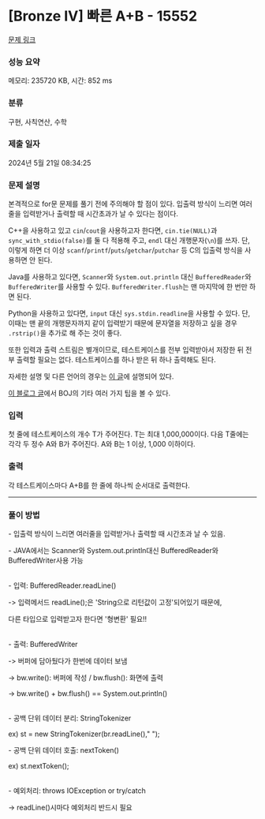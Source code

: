 # [Bronze IV] 빠른 A+B - 15552 

[문제 링크](https://www.acmicpc.net/problem/15552) 

### 성능 요약

메모리: 235720 KB, 시간: 852 ms

### 분류

구현, 사칙연산, 수학

### 제출 일자

2024년 5월 21일 08:34:25

### 문제 설명

<p>본격적으로 for문 문제를 풀기 전에 주의해야 할 점이 있다. 입출력 방식이 느리면 여러 줄을 입력받거나 출력할 때 시간초과가 날 수 있다는 점이다.</p>

<p>C++을 사용하고 있고 <code>cin</code>/<code>cout</code>을 사용하고자 한다면, <code>cin.tie(NULL)</code>과 <code>sync_with_stdio(false)</code>를 둘 다 적용해 주고, <code>endl</code> 대신 개행문자(<code>\n</code>)를 쓰자. 단, 이렇게 하면 더 이상 <code>scanf</code>/<code>printf</code>/<code>puts</code>/<code>getchar</code>/<code>putchar</code> 등 C의 입출력 방식을 사용하면 안 된다.</p>

<p>Java를 사용하고 있다면, <code>Scanner</code>와 <code>System.out.println</code> 대신 <code>BufferedReader</code>와 <code>BufferedWriter</code>를 사용할 수 있다. <code>BufferedWriter.flush</code>는 맨 마지막에 한 번만 하면 된다.</p>

<p>Python을 사용하고 있다면, <code>input</code> 대신 <code>sys.stdin.readline</code>을 사용할 수 있다. 단, 이때는 맨 끝의 개행문자까지 같이 입력받기 때문에 문자열을 저장하고 싶을 경우 <code>.rstrip()</code>을 추가로 해 주는 것이 좋다.</p>

<p>또한 입력과 출력 스트림은 별개이므로, 테스트케이스를 전부 입력받아서 저장한 뒤 전부 출력할 필요는 없다. 테스트케이스를 하나 받은 뒤 하나 출력해도 된다.</p>

<p>자세한 설명 및 다른 언어의 경우는 <a href="http://www.acmicpc.net/board/view/22716">이 글</a>에 설명되어 있다.</p>

<p><a href="http://www.acmicpc.net/blog/view/55">이 블로그 글</a>에서 BOJ의 기타 여러 가지 팁을 볼 수 있다.</p>

### 입력 

 <p>첫 줄에 테스트케이스의 개수 T가 주어진다. T는 최대 1,000,000이다. 다음 T줄에는 각각 두 정수 A와 B가 주어진다. A와 B는 1 이상, 1,000 이하이다.</p>

### 출력 

 <p>각 테스트케이스마다 A+B를 한 줄에 하나씩 순서대로 출력한다.</p>
 
--------------------------- ----------------------------
### 풀이 방법
<p>- 입출력 방식이 느리면 여러줄을 입력받거나 출력할 때 시간초과 날 수 있음.</p>
<p>- JAVA에서는 Scanner와 System.out.println대신 BufferedReader와 BufferedWriter사용 가능</p>

</br>
- 입력: BufferedReader.readLine()
  <p>-> 입력메서드 readLine();은 'String으로 리턴값이 고정'되어있기 때문에,</p>
  <p>다른 타입으로 입력받고자 한다면 '형변환' 필요!!</p>
</br>
- 출력: BufferedWriter
  <p>-> 버퍼에 담아뒀다가 한번에 데이터 보냄</p>
  <p>-> bw.write(): 버퍼에 작성 / bw.flush(): 화면에 출력</p>
  <p>-> bw.write() + bw.flush() == System.out.println()</p>
</br>
- 공백 단위 데이터 분리: StringTokenizer
  <p>ex) st = new StringTokenizer(br.readLine()," ");</p>
- 공백 단위 데이터 호출: nextToken()
  <p>ex) st.nextToken();</p>
</br>
- 예외처리: throws IOException or try/catch
  <p>-> readLine()시마다 예외처리 반드시 필요</p> 
